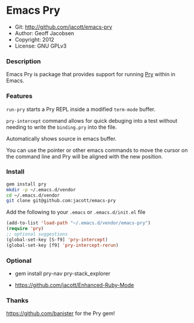 # Emacs Pry

* Git: http://github.com/jacott/emacs-pry
* Author: Geoff Jacobsen   
* Copyright: 2012
* License: GNU GPLv3

### Description

Emacs Pry is package that provides support for running [Pry](https://github.com/pry/pry) within in Emacs.

### Features

`run-pry` starts a Pry REPL inside a modified `term-mode` buffer.

`pry-intercept` command allows for quick debuging into a test without needing to write the `binding.pry` into the file.

Automatically shows source in emacs buffer.

You can use the pointer or other emacs commands to move the cursor on the command line and Pry will be aligned with the new position.

### Install

```sh
gem install pry
mkdir -p ~/.emacs.d/vendor
cd ~/.emacs.d/vendor
git clone git@github.com:jacott/emacs-pry
```

Add the following to your `.emacs` or `.emacs.d/init.el` file

```lisp
(add-to-list 'load-path "~/.emacs.d/vendor/emacs-pry")
(require 'pry)
;; optional suggestions
(global-set-key [S-f9] 'pry-intercept)
(global-set-key [f9] 'pry-intercept-rerun)
```

### Optional

* gem install pry-nav pry-stack_explorer

* https://github.com/jacott/Enhanced-Ruby-Mode

### Thanks

https://github.com/banister for the Pry gem!
